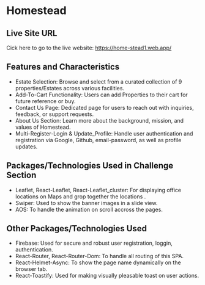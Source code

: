 <h1>Homestead</h1>

<h2>Live Site URL</h2>
<p>Cick here to go to the live website: <a href="https://home-stead1.web.app/">https://home-stead1.web.app/</a></p>

<h2>Features and Characteristics</h2>
<ul>
  <li>Estate Selection: Browse and select from a curated collection of 9 properties/Estates across various facilities.</li>
  <li>Add-To-Cart Functionality: Users can add Properties to their cart for future reference or buy.</li>
  <li>Contact Us Page: Dedicated page for users to reach out with inquiries, feedback, or support requests.</li>
  <li>About Us Section: Learn more about the background, mission, and values of Homestead.</li>
<li>Multi-Register-Login & Update_Profile: Handle user authentication and registration via Google, Github, email-password, as well as profile updates.</li>
</ul>

<h2>Packages/Technologies Used in Challenge Section</h2>
<ul>
  <li>Leaflet, React-Leaflet, React-Leaflet_cluster: For displaying office locations on Maps and grop together the locations .</li>
<li>Swiper: Used to show the banner images in a slide view.</li>
<li>AOS: To handle the animation on scroll accross the pages.</li>
</ul>

<h2>Other Packages/Technologies Used</h2>
<ul>
  <li>Firebase: Used for secure and robust user registration, loggin, authentication.</li>
  <li>React-Router, React-Router-Dom: To handle all routing of this SPA.</li>
  <li>React-Helmet-Async: To show the page name dynamically on the browser tab.</li>
<li>React-Toastify: Used for making visually pleasable toast on user actions.</li>

</ul>
